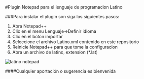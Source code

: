 #Plugin Notepad para el lenguaje de programacion Latino

###Para instalar el plugin son siga los siguientes pasos:

1. Abra Notepad++
2. Clic en el menu Lenguaje->Definir idioma
3. Clic en el boton importar
4. Seleccione el archivo Latino.xml contenido en este repositorio
5. Reinicie Notepad++ para que tome la configuracion
6. Abra un archivo de latino, extension (*.lat)

![latino notepad](https://raw.githubusercontent.com/primitivorm/latino-notepad-plugin/master/latino_notepad.png "latino notepad")

####Cualquier aportación o sugerencia es bienvenida
